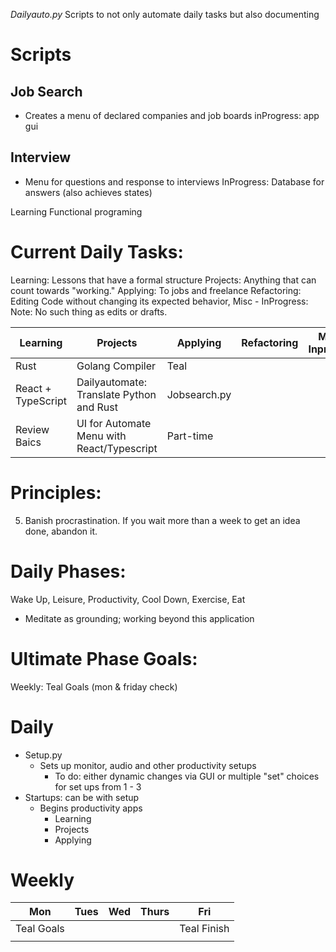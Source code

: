  *Dailyauto.py*
Scripts to not only automate daily tasks but also documenting 

# Scripts
## Job Search
- Creates a menu of declared companies and job boards 
inProgress: app gui
## Interview
- Menu for questions and response to interviews
InProgress: Database for answers (also achieves states)


Learning Functional programing
# Current Daily Tasks: 
Learning: Lessons that have a formal structure
Projects: Anything that can count towards "working."
Applying: To jobs and freelance
Refactoring: Editing Code without changing its expected behavior, 
Misc - InProgress:
Note: No such thing as edits or drafts. 

| Learning           | Projects                                   | Applying     | Refactoring | Misc - Inprogress |
| ------------------ | ------------------------------------------ | ------------ | ----------- | ----------------- |
| Rust               | Golang Compiler                            | Teal         |             |                   |
| React + TypeScript | Dailyautomate: Translate Python and Rust   | Jobsearch.py |             |                   |
| Review Baics       | UI for Automate Menu with React/Typescript | Part-time    |             |                   |



# Principles: 
5. Banish procrastination. If you wait more than a week to get an idea done, abandon it.
# Daily Phases: 
Wake Up, Leisure, Productivity, Cool Down, Exercise, Eat
- Meditate as grounding; working beyond this application

# Ultimate Phase Goals:
Weekly: Teal Goals (mon & friday check)

# Daily
- Setup.py
	- Sets up monitor, audio and other productivity setups
		- To do: either dynamic changes via GUI or multiple "set" choices for set ups from 1 - 3
- Startups: can be with setup
	- Begins productivity apps
		- Learning 
		- Projects  
		- Applying     
# Weekly 

| Mon        | Tues | Wed | Thurs | Fri         |
| ---------- | ---- | --- | ----- | ----------- |
| Teal Goals |      |     |       | Teal Finish |
|            |      |     |       |             |
